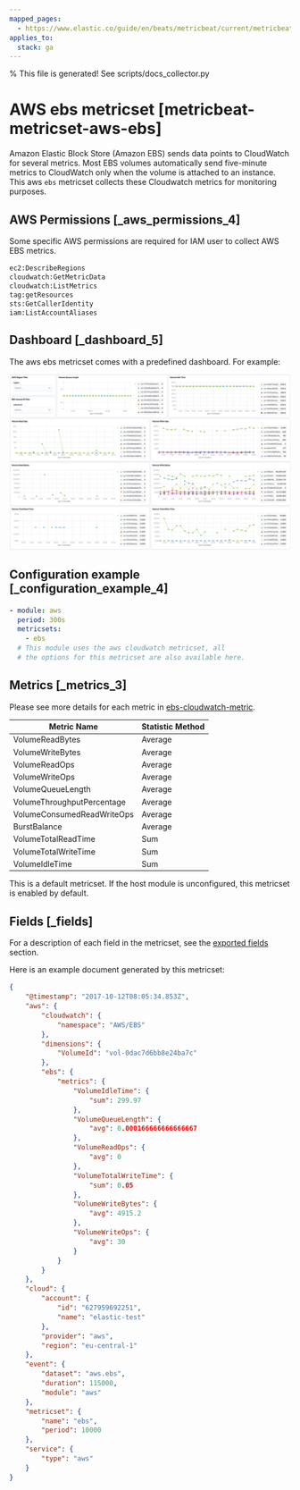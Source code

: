 ```yaml
---
mapped_pages:
  - https://www.elastic.co/guide/en/beats/metricbeat/current/metricbeat-metricset-aws-ebs.html
applies_to:
  stack: ga
---
```


% This file is generated! See scripts/docs_collector.py

# AWS ebs metricset [metricbeat-metricset-aws-ebs]

Amazon Elastic Block Store (Amazon EBS) sends data points to CloudWatch for several metrics. Most EBS volumes automatically send five-minute metrics to CloudWatch only when the volume is attached to an instance. This aws `ebs` metricset collects these Cloudwatch metrics for monitoring purposes.


## AWS Permissions [_aws_permissions_4]

Some specific AWS permissions are required for IAM user to collect AWS EBS metrics.

```
ec2:DescribeRegions
cloudwatch:GetMetricData
cloudwatch:ListMetrics
tag:getResources
sts:GetCallerIdentity
iam:ListAccountAliases
```


## Dashboard [_dashboard_5]

The aws ebs metricset comes with a predefined dashboard. For example:

![metricbeat aws ebs overview](images/metricbeat-aws-ebs-overview.png)


## Configuration example [_configuration_example_4]

```yaml
- module: aws
  period: 300s
  metricsets:
    - ebs
  # This module uses the aws cloudwatch metricset, all
  # the options for this metricset are also available here.
```


## Metrics [_metrics_3]

Please see more details for each metric in [ebs-cloudwatch-metric](https://docs.aws.amazon.com/AWSEC2/latest/UserGuide/using_cloudwatch_ebs.html).

| Metric Name | Statistic Method |
| --- | --- |
| VolumeReadBytes | Average |
| VolumeWriteBytes | Average |
| VolumeReadOps | Average |
| VolumeWriteOps | Average |
| VolumeQueueLength | Average |
| VolumeThroughputPercentage | Average |
| VolumeConsumedReadWriteOps | Average |
| BurstBalance | Average |
| VolumeTotalReadTime | Sum |
| VolumeTotalWriteTime | Sum |
| VolumeIdleTime | Sum |

This is a default metricset. If the host module is unconfigured, this metricset is enabled by default.

## Fields [_fields]

For a description of each field in the metricset, see the [exported fields](/reference/metricbeat/exported-fields-aws.md) section.

Here is an example document generated by this metricset:

```json
{
    "@timestamp": "2017-10-12T08:05:34.853Z",
    "aws": {
        "cloudwatch": {
            "namespace": "AWS/EBS"
        },
        "dimensions": {
            "VolumeId": "vol-0dac7d6bb8e24ba7c"
        },
        "ebs": {
            "metrics": {
                "VolumeIdleTime": {
                    "sum": 299.97
                },
                "VolumeQueueLength": {
                    "avg": 0.000166666666666667
                },
                "VolumeReadOps": {
                    "avg": 0
                },
                "VolumeTotalWriteTime": {
                    "sum": 0.05
                },
                "VolumeWriteBytes": {
                    "avg": 4915.2
                },
                "VolumeWriteOps": {
                    "avg": 30
                }
            }
        }
    },
    "cloud": {
        "account": {
            "id": "627959692251",
            "name": "elastic-test"
        },
        "provider": "aws",
        "region": "eu-central-1"
    },
    "event": {
        "dataset": "aws.ebs",
        "duration": 115000,
        "module": "aws"
    },
    "metricset": {
        "name": "ebs",
        "period": 10000
    },
    "service": {
        "type": "aws"
    }
}
```

